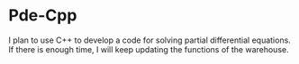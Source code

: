 # Pde-Cpp
I plan to use C++ to develop a code for solving partial differential equations. If there is enough time, I will keep updating the functions of the warehouse.
